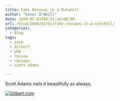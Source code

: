 ```yaml
---
title: Fake Reviews in a Nutshell
author: "Conor O'Neill"
date: 2009-02-01T08:51:44+00:00
url: /blog/2009/02/01/fake-reviews-in-a-nutshell/
categories:
  - Blog
tags:
  - asok
  - dilbert
  - phb
  - review
  - reviews
  - scott adams

---
```

Scott Adams nails it beautifully as always.

[<img src="http://www.loudervoice.com/wp-content/uploads/2009/02/01/fake-reviews-in-a-nutshell/39711.strip.sunday.gif" border="0" alt="Dilbert.com" />][1]

 [1]: http://dilbert.com/strips/comic/2009-02-01/ "Dilbert.com"